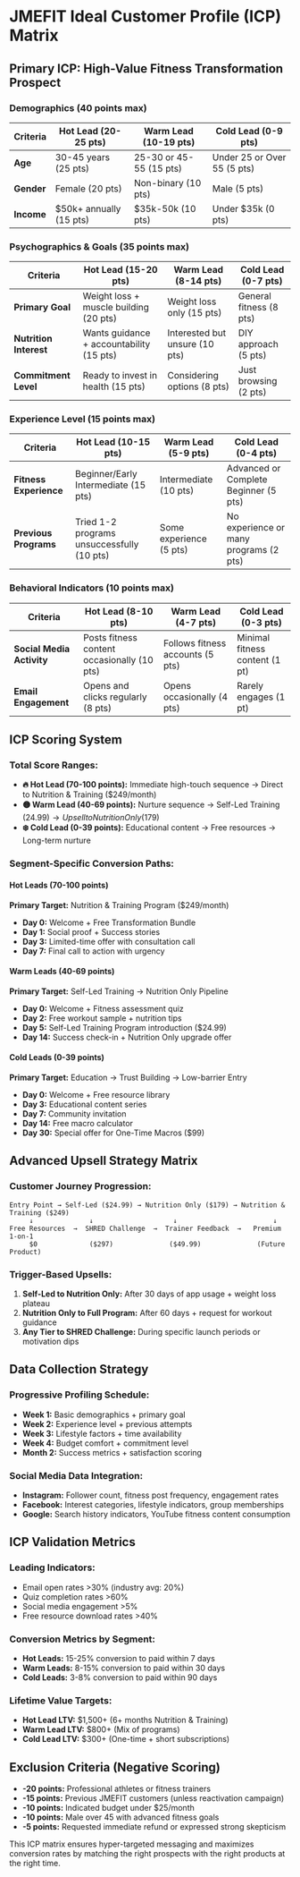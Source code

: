 # JMEFIT Ideal Customer Profile (ICP) Matrix

## **Primary ICP: High-Value Fitness Transformation Prospect**

### **Demographics (40 points max)**
| Criteria | Hot Lead (20-25 pts) | Warm Lead (10-19 pts) | Cold Lead (0-9 pts) |
|----------|---------------------|----------------------|-------------------|
| **Age** | 30-45 years (25 pts) | 25-30 or 45-55 (15 pts) | Under 25 or Over 55 (5 pts) |
| **Gender** | Female (20 pts) | Non-binary (10 pts) | Male (5 pts) |
| **Income** | $50k+ annually (15 pts) | $35k-50k (10 pts) | Under $35k (0 pts) |

### **Psychographics & Goals (35 points max)**
| Criteria | Hot Lead (15-20 pts) | Warm Lead (8-14 pts) | Cold Lead (0-7 pts) |
|----------|---------------------|---------------------|-------------------|
| **Primary Goal** | Weight loss + muscle building (20 pts) | Weight loss only (15 pts) | General fitness (8 pts) |
| **Nutrition Interest** | Wants guidance + accountability (15 pts) | Interested but unsure (10 pts) | DIY approach (5 pts) |
| **Commitment Level** | Ready to invest in health (15 pts) | Considering options (8 pts) | Just browsing (2 pts) |

### **Experience Level (15 points max)**
| Criteria | Hot Lead (10-15 pts) | Warm Lead (5-9 pts) | Cold Lead (0-4 pts) |
|----------|---------------------|---------------------|-------------------|
| **Fitness Experience** | Beginner/Early Intermediate (15 pts) | Intermediate (10 pts) | Advanced or Complete Beginner (5 pts) |
| **Previous Programs** | Tried 1-2 programs unsuccessfully (10 pts) | Some experience (5 pts) | No experience or many programs (2 pts) |

### **Behavioral Indicators (10 points max)**
| Criteria | Hot Lead (8-10 pts) | Warm Lead (4-7 pts) | Cold Lead (0-3 pts) |
|----------|---------------------|---------------------|-------------------|
| **Social Media Activity** | Posts fitness content occasionally (10 pts) | Follows fitness accounts (5 pts) | Minimal fitness content (1 pt) |
| **Email Engagement** | Opens and clicks regularly (8 pts) | Opens occasionally (4 pts) | Rarely engages (1 pt) |

## **ICP Scoring System**

### **Total Score Ranges:**
- **🔥 Hot Lead (70-100 points):** Immediate high-touch sequence → Direct to Nutrition & Training ($249/month)
- **🟡 Warm Lead (40-69 points):** Nurture sequence → Self-Led Training ($24.99) → Upsell to Nutrition Only ($179)
- **❄️ Cold Lead (0-39 points):** Educational content → Free resources → Long-term nurture

### **Segment-Specific Conversion Paths:**

#### **Hot Leads (70-100 points)**
**Primary Target:** Nutrition & Training Program ($249/month)
- **Day 0:** Welcome + Free Transformation Bundle
- **Day 1:** Social proof + Success stories
- **Day 3:** Limited-time offer with consultation call
- **Day 7:** Final call to action with urgency

#### **Warm Leads (40-69 points)**  
**Primary Target:** Self-Led Training → Nutrition Only Pipeline
- **Day 0:** Welcome + Fitness assessment quiz
- **Day 2:** Free workout sample + nutrition tips
- **Day 5:** Self-Led Training Program introduction ($24.99)
- **Day 14:** Success check-in + Nutrition Only upgrade offer

#### **Cold Leads (0-39 points)**
**Primary Target:** Education → Trust Building → Low-barrier Entry
- **Day 0:** Welcome + Free resource library
- **Day 3:** Educational content series
- **Day 7:** Community invitation
- **Day 14:** Free macro calculator
- **Day 30:** Special offer for One-Time Macros ($99)

## **Advanced Upsell Strategy Matrix**

### **Customer Journey Progression:**
```
Entry Point → Self-Led ($24.99) → Nutrition Only ($179) → Nutrition & Training ($249)
     ↓              ↓                    ↓                        ↓
Free Resources  →  SHRED Challenge  →  Trainer Feedback  →   Premium 1-on-1
     $0             ($297)              ($49.99)              (Future Product)
```

### **Trigger-Based Upsells:**
1. **Self-Led to Nutrition Only:** After 30 days of app usage + weight loss plateau
2. **Nutrition Only to Full Program:** After 60 days + request for workout guidance  
3. **Any Tier to SHRED Challenge:** During specific launch periods or motivation dips

## **Data Collection Strategy**

### **Progressive Profiling Schedule:**
- **Week 1:** Basic demographics + primary goal
- **Week 2:** Experience level + previous attempts
- **Week 3:** Lifestyle factors + time availability
- **Week 4:** Budget comfort + commitment level
- **Month 2:** Success metrics + satisfaction scoring

### **Social Media Data Integration:**
- **Instagram:** Follower count, fitness post frequency, engagement rates
- **Facebook:** Interest categories, lifestyle indicators, group memberships
- **Google:** Search history indicators, YouTube fitness content consumption

## **ICP Validation Metrics**

### **Leading Indicators:**
- Email open rates >30% (industry avg: 20%)
- Quiz completion rates >60%
- Social media engagement >5%
- Free resource download rates >40%

### **Conversion Metrics by Segment:**
- **Hot Leads:** 15-25% conversion to paid within 7 days
- **Warm Leads:** 8-15% conversion to paid within 30 days  
- **Cold Leads:** 3-8% conversion to paid within 90 days

### **Lifetime Value Targets:**
- **Hot Lead LTV:** $1,500+ (6+ months Nutrition & Training)
- **Warm Lead LTV:** $800+ (Mix of programs)
- **Cold Lead LTV:** $300+ (One-time + short subscriptions)

## **Exclusion Criteria (Negative Scoring)**
- **-20 points:** Professional athletes or fitness trainers
- **-15 points:** Previous JMEFIT customers (unless reactivation campaign)
- **-10 points:** Indicated budget under $25/month
- **-10 points:** Male over 45 with advanced fitness goals
- **-5 points:** Requested immediate refund or expressed strong skepticism

This ICP matrix ensures hyper-targeted messaging and maximizes conversion rates by matching the right prospects with the right products at the right time. 